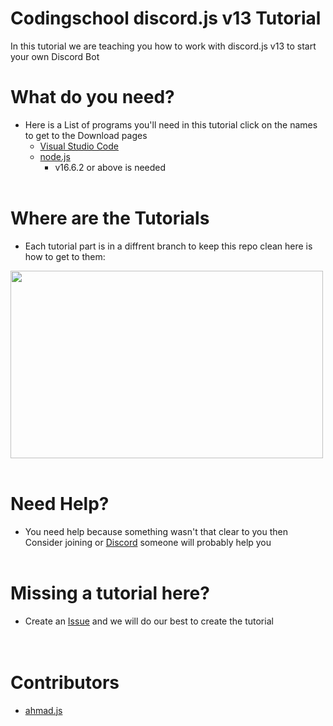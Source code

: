 # Codingschool discord.js v13 Tutorial

In this tutorial we are teaching you how to work with discord.js v13 to start your own Discord Bot

# What do you need?
* Here is a List of programs you'll need in this tutorial click on the names to get to the Download pages
  * [Visual Studio Code](https://code.visualstudio.com)
  * [node.js](https://nodejs.org)
    * v16.6.2 or above is needed</br></br>

# Where are the Tutorials
 * Each tutorial part is in a diffrent branch to keep this repo clean here is how to get to them:

<img src="https://de.tixte.net/uploads/img.techo-bot.xyz/ksdpgv7bt9a.gif" width="500" height="300" /></br></br>


# Need Help?
* You need help because something wasn't that clear to you then Consider joining or [Discord](https://discord.gg/6kcXztjYfg) someone will probably help you </br></br>

# Missing a tutorial here?
* Create an [Issue](https://github.com/codingschool/discord.js/issues) and we will do our best to create the tutorial <br><br><br>


# Contributors
- [ahmad.js](https://github.com/ahmuudi)
